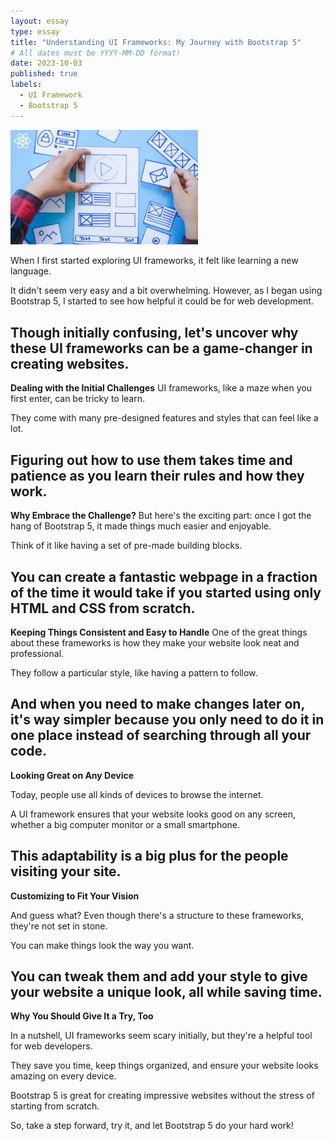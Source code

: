 ```yaml
---
layout: essay
type: essay
title: "Understanding UI Frameworks: My Journey with Bootstrap 5"
# All dates must be YYYY-MM-DD format!
date: 2023-10-03
published: true
labels:
  - UI Framework
  - Bootstrap 5
---
```


<img width="300px" class="rounded float-start pe-4" src="../img/UI.webp">



When I first started exploring UI frameworks, it felt like learning a new language.

It didn't seem very easy and a bit overwhelming. However, as I began using Bootstrap 5, I started to see how helpful it could be for web development.

Though initially confusing, let's uncover why these UI frameworks can be a game-changer in creating websites.
---

**Dealing with the Initial Challenges**
UI frameworks, like a maze when you first enter, can be tricky to learn.

They come with many pre-designed features and styles that can feel like a lot.

Figuring out how to use them takes time and patience as you learn their rules and how they work.
---

**Why Embrace the Challenge?**
But here's the exciting part: once I got the hang of Bootstrap 5, it made things much easier and enjoyable.

Think of it like having a set of pre-made building blocks.

You can create a fantastic webpage in a fraction of the time it would take if you started using only HTML and CSS from scratch.
---

**Keeping Things Consistent and Easy to Handle**
One of the great things about these frameworks is how they make your website look neat and professional.

They follow a particular style, like having a pattern to follow.

And when you need to make changes later on, it's way simpler because you only need to do it in one place instead of searching through all your code.
---

**Looking Great on Any Device**

Today, people use all kinds of devices to browse the internet.

A UI framework ensures that your website looks good on any screen, whether a big computer monitor or a small smartphone.

This adaptability is a big plus for the people visiting your site.
---

**Customizing to Fit Your Vision**

And guess what? Even though there's a structure to these frameworks, they're not set in stone.

You can make things look the way you want.

You can tweak them and add your style to give your website a unique look, all while saving time.
---

**Why You Should Give It a Try, Too**

In a nutshell, UI frameworks seem scary initially, but they're a helpful tool for web developers.

They save you time, keep things organized, and ensure your website looks amazing on every device.

Bootstrap 5 is great for creating impressive websites without the stress of starting from scratch.

So, take a step forward, try it, and let Bootstrap 5 do your hard work!
